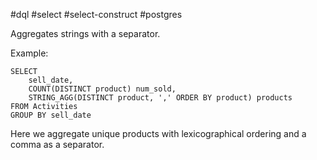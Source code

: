 #dql #select #select-construct #postgres

Aggregates strings with a separator.

Example:
```postgresql
SELECT
	sell_date,
	COUNT(DISTINCT product) num_sold,
	STRING_AGG(DISTINCT product, ',' ORDER BY product) products
FROM Activities
GROUP BY sell_date
```

Here we aggregate unique products with lexicographical ordering and a comma as a separator.